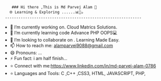         ### Hi there ,This is Md Parvej Alam 👋
       🌐 Learning & Exploring ......📊📱☕️
     -------------------------------------------------------------

- 🔭 I’m currently working on. Cloud Matrics Solutions.
- 🌱 I’m currently learning code Advance PHP OOPS💻 
- 👯 I’m looking to collaborate on . Learning Made Easy.
- 📫 How to reach me: alamparvej9088@gmail.com
- 😄 Pronouns: ...
- ⚡ Fun fact: i am half finish...
- ⭐ Connect with me:https://www.linkedin.com/in/md-parvej-alam-0786
- ⭐ Languages and Tools: C ,C++ ,CSS3, HTML, JAVASCRIPT, PHP,


<!--
**mdparvejalam/mdparvejalam** is a ✨ _special_ ✨ repository because its `README.md` (this file) appears on your GitHub profile.

Here are some ideas to get you started:

